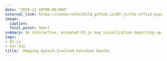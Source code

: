```yaml
---
date: “2019-12-10T00:00:00Z"
external_link: https://connorrothschild.github.io/D3.js/the-office-popularity/
image:
  caption: 
  focal_point: Smart
summary: An interactive, animated D3.js map visualization depicting opioid-involved overdose deaths in the US, from 1999 to 2017
tags:
- D3.js
- For Fun
title:  Mapping Opioid-Involved Overdose Deaths
---
```

